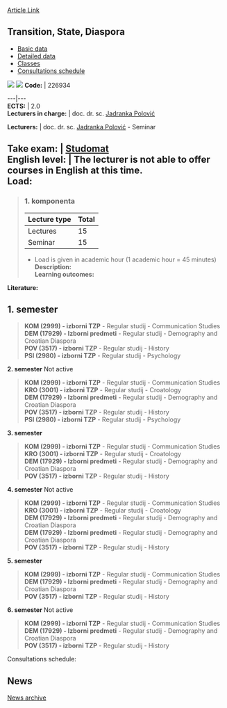 [Article Link](https://www.fhs.hr/en/course/tsd)

## Transition, State, Diaspora
  * [Basic data](https://www.fhs.hr/en/course/tsd#v1id-523844_863396_1_0 "Basic data")
  * [Detailed data](https://www.fhs.hr/en/course/tsd#v1id-523844_863396_1_1 "Detailed data")
  * [Classes](https://www.fhs.hr/en/course/tsd#v1id-523844_863396_1_2 "Classes")
  * [Consultations schedule](https://www.fhs.hr/en/course/tsd#v1id-523844_863396_1_3 "Consultations schedule")


[![](https://www.fhs.hr/img/flags/gif/hr.gif)](https://www.fhs.hr/predmet/tdd) [![](https://www.fhs.hr/img/flags/gif/gb.gif)](https://www.fhs.hr/en/course/tsd)
**Code:** |  226934  
  
---|---  
**ECTS:** |  2.0   
**Lecturers in charge:** |  doc. dr. sc. [Jadranka Polović](https://www.fhs.hr/staff/jadranka.polovic)   
  
**Lecturers:** |  doc. dr. sc. [Jadranka Polović](https://www.fhs.hr/djelatnik/jadranka.polovic) - Seminar  
  
**Take exam:** |  [Studomat](http://www.isvu.hr/studomat)  
**English level:** |  The lecturer is not able to offer courses in English at this time.   
**Load:**  
---  
> ### 1. komponenta
> | Lecture type | Total  
> ---|---  
> Lectures | 15  
> Seminar | 15  
> * Load is given in academic hour (1 academic hour = 45 minutes)   
**Description:**  
> **Learning outcomes:**  

  
**Literature:**  

  
**1. semester**  
---  
> **KOM (2999) - izborni TZP** - Regular studij - Communication Studies  
>  **DEM (17929) - Izborni predmeti** - Regular studij - Demography and Croatian Diaspora  
>  **POV (3517) - izborni TZP** - Regular studij - History  
>  **PSI (2980) - izborni TZP** - Regular studij - Psychology  
>   
  
**2. semester** Not active  
> **KOM (2999) - izborni TZP** - Regular studij - Communication Studies  
>  **KRO (3001) - izborni TZP** - Regular studij - Croatology  
>  **DEM (17929) - Izborni predmeti** - Regular studij - Demography and Croatian Diaspora  
>  **POV (3517) - izborni TZP** - Regular studij - History  
>  **PSI (2980) - izborni TZP** - Regular studij - Psychology  
>   
  
**3. semester**  
> **KOM (2999) - izborni TZP** - Regular studij - Communication Studies  
>  **KRO (3001) - izborni TZP** - Regular studij - Croatology  
>  **DEM (17929) - Izborni predmeti** - Regular studij - Demography and Croatian Diaspora  
>  **POV (3517) - izborni TZP** - Regular studij - History  
>   
  
**4. semester** Not active  
> **KOM (2999) - izborni TZP** - Regular studij - Communication Studies  
>  **KRO (3001) - izborni TZP** - Regular studij - Croatology  
>  **DEM (17929) - Izborni predmeti** - Regular studij - Demography and Croatian Diaspora  
>  **DEM (17929) - Izborni predmeti** - Regular studij - Demography and Croatian Diaspora  
>  **POV (3517) - izborni TZP** - Regular studij - History  
>   
  
**5. semester**  
> **KOM (2999) - izborni TZP** - Regular studij - Communication Studies  
>  **DEM (17929) - Izborni predmeti** - Regular studij - Demography and Croatian Diaspora  
>  **POV (3517) - izborni TZP** - Regular studij - History  
>   
  
**6. semester** Not active  
> **KOM (2999) - izborni TZP** - Regular studij - Communication Studies  
>  **DEM (17929) - Izborni predmeti** - Regular studij - Demography and Croatian Diaspora  
>  **POV (3517) - izborni TZP** - Regular studij - History  
>   
Consultations schedule: 


## News
[News archive](https://www.fhs.hr/en/course/tsd?@=21h00#news_121587 "News archive")
